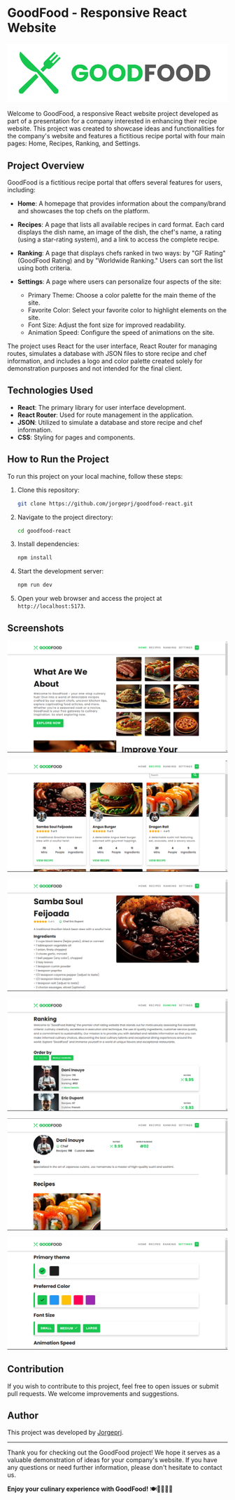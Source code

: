 # GoodFood - Responsive React Website

![GoodFood Logo](/public/completeLogo.png)

Welcome to GoodFood, a responsive React website project developed as part of a presentation for a company interested in enhancing their recipe website. This project was created to showcase ideas and functionalities for the company's website and features a fictitious recipe portal with four main pages: Home, Recipes, Ranking, and Settings.

## Project Overview

GoodFood is a fictitious recipe portal that offers several features for users, including:

- **Home**: A homepage that provides information about the company/brand and showcases the top chefs on the platform.

- **Recipes**: A page that lists all available recipes in card format. Each card displays the dish name, an image of the dish, the chef's name, a rating (using a star-rating system), and a link to access the complete recipe.

- **Ranking**: A page that displays chefs ranked in two ways: by "GF Rating" (GoodFood Rating) and by "Worldwide Ranking." Users can sort the list using both criteria.

- **Settings**: A page where users can personalize four aspects of the site:
  - Primary Theme: Choose a color palette for the main theme of the site.
  - Favorite Color: Select your favorite color to highlight elements on the site.
  - Font Size: Adjust the font size for improved readability.
  - Animation Speed: Configure the speed of animations on the site.

The project uses React for the user interface, React Router for managing routes, simulates a database with JSON files to store recipe and chef information, and includes a logo and color palette created solely for demonstration purposes and not intended for the final client.

## Technologies Used

- **React**: The primary library for user interface development.
- **React Router**: Used for route management in the application.
- **JSON**: Utilized to simulate a database and store recipe and chef information.
- **CSS**: Styling for pages and components.

## How to Run the Project

To run this project on your local machine, follow these steps:

1. Clone this repository:

   ```bash
   git clone https://github.com/jorgeprj/goodfood-react.git
   ```

2. Navigate to the project directory:

   ```bash
   cd goodfood-react
   ```

3. Install dependencies:

   ```bash
   npm install
   ```

4. Start the development server:

   ```bash
   npm run dev
   ```

5. Open your web browser and access the project at `http://localhost:5173`.

## Screenshots

![Screenshot Home](./public/img/screenshots/screenshot_1.png)

![Screenshot Recipes](./public/img/screenshots/screenshot_2.png)

![Screenshot Recipe](./public/img/screenshots/screenshot_3.png)

![Screenshot Ranking](./public/img/screenshots/screenshot_4.png)

![Screenshot Chef](./public/img/screenshots/screenshot_5.png)

![Screenshot Settings](./public/img/screenshots/screenshot_6.png)

## Contribution

If you wish to contribute to this project, feel free to open issues or submit pull requests. We welcome improvements and suggestions.

## Author

This project was developed by [Jorgeprj](https://github.com/jorgeprj).

---

Thank you for checking out the GoodFood project! We hope it serves as a valuable demonstration of ideas for your company's website. If you have any questions or need further information, please don't hesitate to contact us.

**Enjoy your culinary experience with GoodFood!** 🍽️👩‍🍳👨‍🍳
